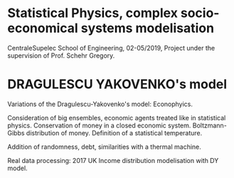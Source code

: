 # Statistical Physics, complex socio-economical systems modelisation

CentraleSupelec School of Engineering, 02-05/2019, Project under the supervision of Prof. Schehr Gregory.

# DRAGULESCU YAKOVENKO's model

Variations of the Dragulescu-Yakovenko's model: Econophyics.

Consideration of big ensembles, economic agents treated like in statistical physics.
Conservation of money in a closed economic system.
Boltzmann-Gibbs distribution of money.
Definition of a statistical temperature.

Addition of randomness, debt, similarities with a thermal machine.

Real data processing: 2017 UK Income distribution modelisation with DY model.